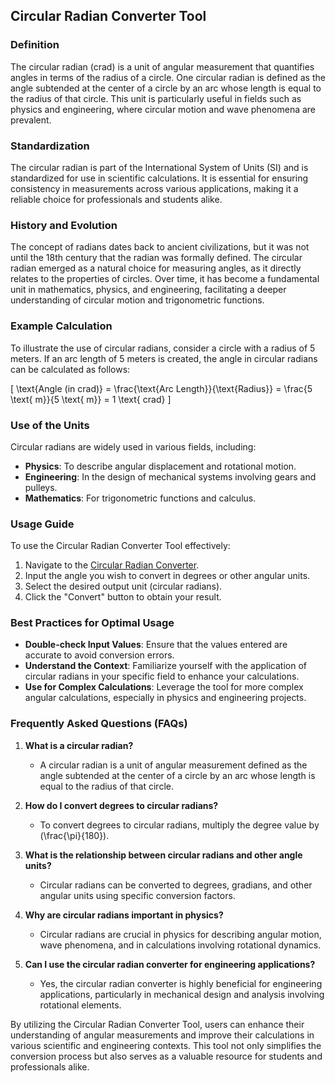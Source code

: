 ## Circular Radian Converter Tool

### Definition
The circular radian (crad) is a unit of angular measurement that quantifies angles in terms of the radius of a circle. One circular radian is defined as the angle subtended at the center of a circle by an arc whose length is equal to the radius of that circle. This unit is particularly useful in fields such as physics and engineering, where circular motion and wave phenomena are prevalent.

### Standardization
The circular radian is part of the International System of Units (SI) and is standardized for use in scientific calculations. It is essential for ensuring consistency in measurements across various applications, making it a reliable choice for professionals and students alike.

### History and Evolution
The concept of radians dates back to ancient civilizations, but it was not until the 18th century that the radian was formally defined. The circular radian emerged as a natural choice for measuring angles, as it directly relates to the properties of circles. Over time, it has become a fundamental unit in mathematics, physics, and engineering, facilitating a deeper understanding of circular motion and trigonometric functions.

### Example Calculation
To illustrate the use of circular radians, consider a circle with a radius of 5 meters. If an arc length of 5 meters is created, the angle in circular radians can be calculated as follows:

\[ 
\text{Angle (in crad)} = \frac{\text{Arc Length}}{\text{Radius}} = \frac{5 \text{ m}}{5 \text{ m}} = 1 \text{ crad} 
\]

### Use of the Units
Circular radians are widely used in various fields, including:
- **Physics**: To describe angular displacement and rotational motion.
- **Engineering**: In the design of mechanical systems involving gears and pulleys.
- **Mathematics**: For trigonometric functions and calculus.

### Usage Guide
To use the Circular Radian Converter Tool effectively:
1. Navigate to the [Circular Radian Converter](https://www.inayam.co/unit-converter/angle).
2. Input the angle you wish to convert in degrees or other angular units.
3. Select the desired output unit (circular radians).
4. Click the "Convert" button to obtain your result.

### Best Practices for Optimal Usage
- **Double-check Input Values**: Ensure that the values entered are accurate to avoid conversion errors.
- **Understand the Context**: Familiarize yourself with the application of circular radians in your specific field to enhance your calculations.
- **Use for Complex Calculations**: Leverage the tool for more complex angular calculations, especially in physics and engineering projects.

### Frequently Asked Questions (FAQs)

1. **What is a circular radian?**
   - A circular radian is a unit of angular measurement defined as the angle subtended at the center of a circle by an arc whose length is equal to the radius of that circle.

2. **How do I convert degrees to circular radians?**
   - To convert degrees to circular radians, multiply the degree value by \(\frac{\pi}{180}\).

3. **What is the relationship between circular radians and other angle units?**
   - Circular radians can be converted to degrees, gradians, and other angular units using specific conversion factors.

4. **Why are circular radians important in physics?**
   - Circular radians are crucial in physics for describing angular motion, wave phenomena, and in calculations involving rotational dynamics.

5. **Can I use the circular radian converter for engineering applications?**
   - Yes, the circular radian converter is highly beneficial for engineering applications, particularly in mechanical design and analysis involving rotational elements.

By utilizing the Circular Radian Converter Tool, users can enhance their understanding of angular measurements and improve their calculations in various scientific and engineering contexts. This tool not only simplifies the conversion process but also serves as a valuable resource for students and professionals alike.